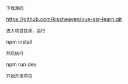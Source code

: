 ```
下载源码
```
https://github.com/kissheaven/vue-ssr-learn.git
```
进入项目目录，运行
```
npm install
```
然后执行
```
npm run dev
```
开始开发项目
